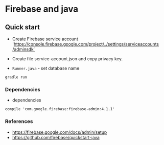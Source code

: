 # Firebase and java


## Quick start

* Create Firebase service account 
'https://console.firebase.google.com/project/_/settings/serviceaccounts/adminsdk`

* Create file service-account.json and copy privacy key.
* `Runner.java` - set database name
```
gradle run
```

### Dependencies
* dependencies
```
compile 'com.google.firebase:firebase-admin:4.1.1'
```


### References
* https://firebase.google.com/docs/admin/setup
* https://github.com/firebase/quickstart-java